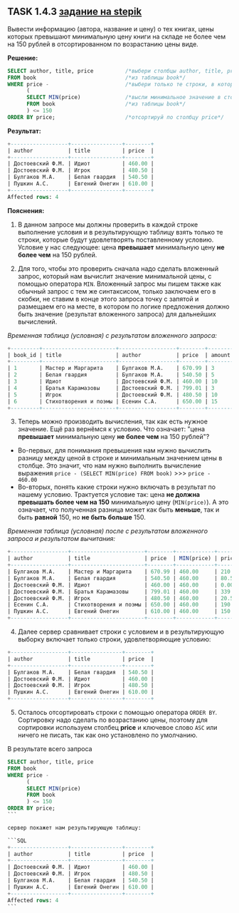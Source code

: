 ## TASK 1.4.3 [задание на stepik](https://stepik.org/lesson/297514/step/3?unit=279274)
Вывести информацию (автора, название и цену) о тех книгах, цены которых превышают минимальную цену книги на складе 
не более чем на 150 рублей в отсортированном по возрастанию цены виде.

**Решение:**

```SQL
SELECT author, title, price          /*выбери столбцы author, title, price*/
FROM book                            /*из таблицы book*/
WHERE price -                        /*выбери только те строки, в которых разница между ценой и результатом вложенного запроса меньше или равна 150*/
      (
      SELECT MIN(price)              /*высли минимальное значение в столбце price*/
      FROM book                      /*из таблицы book*/
      ) <= 150
ORDER BY price;                      /*отсортируй по столбцу price*/
```

**Результат:**

```SQL
+------------------+----------------+--------+
| author           | title          | price  |
+------------------+----------------+--------+
| Достоевский Ф.М. | Идиот          | 460.00 |
| Достоевский Ф.М. | Игрок          | 480.50 |
| Булгаков М.А.    | Белая гвардия  | 540.50 |
| Пушкин А.С.      | Евгений Онегин | 610.00 |
+------------------+----------------+--------+
Affected rows: 4
```

**Пояснения:**

1. В данном запросе мы должны проверить в каждой строке выполнение условия и в результирующую таблицу взять только те строки, которые будут
удовлетворять поставленному условию. Условие у нас следующее:  цена **превышает** минимальную цену **не более чем** на 150 рублей.

2. Для того, чтобы это проверить сначала надо сделать вложенный запрос, который нам вычислит значение минимальной цены, с помощью оператора ```MIN```.
   Вложенный запрос мы пишем также как обычный запрос с тем же синтаксисом, только заключаем его в скобки, не ставим в конце этого запроса точку с запятой
   и размещаем его на месте, в котором по логике предложения должно быть значение (результат вложенного запроса) для дальнейших вычислений.

*Временная таблица (условная) с результатом вложенного запроса:*
 
```SQL
+---------+-----------------------+------------------+--------+--------+------------+
| book_id | title                 | author           | price  | amount | MIN(price) |
+---------+-----------------------+------------------+--------+--------+------------+
| 1       | Мастер и Маргарита    | Булгаков М.А.    | 670.99 | 3      | 460.00     |
| 2       | Белая гвардия         | Булгаков М.А.    | 540.50 | 5      | 460.00     |
| 3       | Идиот                 | Достоевский Ф.М. | 460.00 | 10     | 460.00     |
| 4       | Братья Карамазовы     | Достоевский Ф.М. | 799.01 | 3      | 460.00     |
| 5       | Игрок                 | Достоевский Ф.М. | 480.50 | 10     | 460.00     |
| 6       | Стихотворения и поэмы | Есенин С.А.      | 650.00 | 15     | 460.00     |
+---------+-----------------------+------------------+--------+--------+------------+
```
3. Теперь можно производить вычисления, так как есть нужное значение. Ещё раз вернёмся к условию. Что означает: "цена **превышает** минимальную цену
**не более чем** на 150 рублей"?
- Во-первых, для понимания превышения нам нужно вычислить разницу между ценой в строке и минимальным значением цены в столбце. Это значит, что нам нужно
     выполнить вычисление выражения ```price - (SELECT MIN(price) FROM book)``` >>> ```price - 460.00```
- Во-вторых, понять какие строки нужно включать в результат по нашему условию. Трактуется условие так: цена **не должна превышать
     более чем на 150** минимальную цену (```MIN(price)```). А это означает, что полученная разница может как быть **меньше**, так и быть **равной** 150,
     но **не быть больше** 150.

*Временная таблица (условная) после с результатом вложенного запроса и результатом вычитания:*

```SQL
+------------------+-----------------------+--------+------------+--------------------+
| author           | title                 | price  | MIN(price) | price - MIN(price) |
+------------------+-----------------------+--------+------------+--------------------+
| Булгаков М.А.    | Мастер и Маргарита    | 670.99 | 460.00     | 210.99             |
| Булгаков М.А.    | Белая гвардия         | 540.50 | 460.00     | 80.50              |
| Достоевский Ф.М. | Идиот                 | 460.00 | 460.00     | 0.00               |
| Достоевский Ф.М. | Братья Карамазовы     | 799.01 | 460.00     | 339.01             |
| Достоевский Ф.М. | Игрок                 | 480.50 | 460.00     | 20.50              |
| Есенин С.А.      | Стихотворения и поэмы | 650.00 | 460.00     | 190.00             |
| Пушкин А.С.      | Евгений Онегин        | 610.00 | 460.00     | 150.00             |
+------------------+-----------------------+--------+------------+--------------------+
```

4. Далее сервер сравнивает строки с условием и в результирующую выборку включает только строки, удовлетворяющие условию:

```SQL
+------------------+----------------+--------+
| author           | title          | price  |
+------------------+----------------+--------+
| Булгаков М.А.    | Белая гвардия  | 540.50 |
| Достоевский Ф.М. | Идиот          | 460.00 |
| Достоевский Ф.М. | Игрок          | 480.50 |
| Пушкин А.С.      | Евгений Онегин | 610.00 |
+------------------+----------------+--------+
```

5. Осталось отсортировать строки с помощью оператора ```ORDER BY```. Сортировку надо сделать по возрастанию цены, поэтому для сортировки используем столбец
**price** и ключевое слово ```ASC``` или ничего не писать, так как оно установлено по умолчанию.

В результате всего запроса

``````SQL
SELECT author, title, price          
FROM book                           
WHERE price -                        
      (
      SELECT MIN(price)              
      FROM book                     
      ) <= 150
ORDER BY price;                     
```

сервер покажет нам результирующую таблицу:

```SQL
+------------------+----------------+--------+
| author           | title          | price  |
+------------------+----------------+--------+
| Достоевский Ф.М. | Идиот          | 460.00 |
| Достоевский Ф.М. | Игрок          | 480.50 |
| Булгаков М.А.    | Белая гвардия  | 540.50 |
| Пушкин А.С.      | Евгений Онегин | 610.00 |
+------------------+----------------+--------+
Affected rows: 4
```
